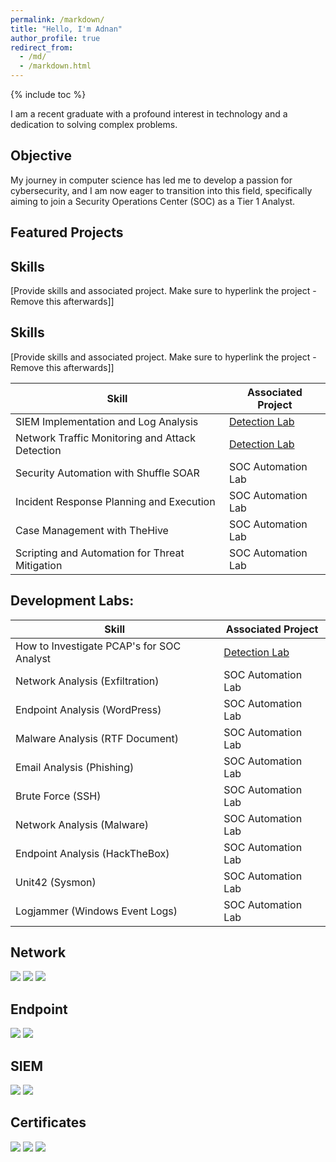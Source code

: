 ```yaml
---
permalink: /markdown/
title: "Hello, I'm Adnan"
author_profile: true
redirect_from: 
  - /md/
  - /markdown.html
---
```


{% include toc %}

I am a recent graduate with a profound interest in technology and a dedication to solving complex problems.

## Objective

My journey in computer science has led me to develop a passion for cybersecurity, and I am now eager to transition into this field, specifically aiming to join a Security Operations Center (SOC) as a Tier 1 Analyst.

## Featured Projects

## Skills
[Provide skills and associated project. Make sure to hyperlink the project - Remove this afterwards]]

## Skills
[Provide skills and associated project. Make sure to hyperlink the project - Remove this afterwards]]

| Skill                                         | Associated Project         |
|-----------------------------------------------|----------------------------|
| SIEM Implementation and Log Analysis          | <a href="https://google.com">Detection Lab</a>|
| Network Traffic Monitoring and Attack Detection | <a href="https://google.com">Detection Lab</a>|
| Security Automation with Shuffle SOAR         | SOC Automation Lab|
| Incident Response Planning and Execution      | SOC Automation Lab|
| Case Management with TheHive                  | SOC Automation Lab|
| Scripting and Automation for Threat Mitigation | SOC Automation Lab|

## Development Labs:

|   Skill                                         | Associated Project       |
|-----------------------------------------------|----------------------------|
| How to Investigate PCAP's for SOC Analyst          | <a href="https://google.com">Detection Lab</a>| 
| Network Analysis (Exfiltration) | SOC Automation Lab
| Endpoint Analysis (WordPress)         | SOC Automation Lab
| Malware Analysis (RTF Document)      | SOC Automation Lab
| Email Analysis (Phishing)                  | SOC Automation Lab
| Brute Force (SSH) | SOC Automation Lab | 
| Network Analysis (Malware) | SOC Automation Lab
| Endpoint Analysis (HackTheBox) | SOC Automation Lab
| Unit42 (Sysmon) | SOC Automation Lab
|Logjammer (Windows Event Logs) | SOC Automation Lab

## Network

<div>
  <img src="https://img.shields.io/badge/-Wireshark-1679A7?style=for-the-badge&logo=wireshark&logoColor=white" />
  <img src="https://img.shields.io/badge/-Suricata-AA0000?style=for-the-badge&logo=suricata&logoColor=white" />
  <img src="https://img.shields.io/badge/-Zeek-FF9933?style=for-the-badge&logo=zeek&logoColor=white" />
</div>

## Endpoint

<div>
  <img src="https://img.shields.io/badge/-Microsoft_Defender_for_Endpoint-00A4EF?style=for-the-badge&logo=microsoft&logoColor=white" />
  <img src="https://img.shields.io/badge/-Velociraptor-4B275F?&style=for-the-badge&logo=velociraptor&logoColor=white" />
</div>

## SIEM

<div>
  <img src="https://img.shields.io/badge/-Microsoft_Sentinel-5C2D91?style=for-the-badge&logo=microsoft&logoColor=white" />
  <img src="https://img.shields.io/badge/-Elastic-005571?style=for-the-badge&logo=elastic&logoColor=white" />
</div>

## Certificates

<div>
  <img src="https://img.shields.io/badge/-Security%2B-E62A2A?style=for-the-badge&logo=comptia&logoColor=white" />
  <img src="https://img.shields.io/badge/-Splunk_Power_User-000000?style=for-the-badge&logo=splunk&logoColor=white" />
  <img src="https://img.shields.io/badge/-ISC2_CC-006B5E?style=for-the-badge&logo=ISC2&logoColor=white" />

</div>

